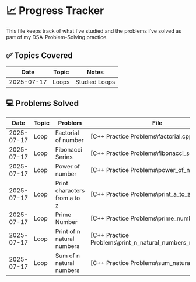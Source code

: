 # 📈 Progress Tracker
This file keeps track of what I’ve studied and the problems I’ve solved as part of my DSA-Problem-Solving practice.

## ✅ Topics Covered

| Date | Topic | Notes |
|------|-------|-------|
| 2025-07-17 | Loops | Studied Loops |


## 💻 Problems Solved

| Date | Topic | Problem | File |
|------|-------|---------|------|
| 2025-07-17 | Loop | Factorial of number | [C++ Practice Problems\factorial.cpp] |
| 2025-07-17 | Loop | Fibonacci Series | [C++ Practice Problems\fibonacci_series.cpp] |
| 2025-07-17 | Loop | Power of number | [C++ Practice Problems\power_of_number.cpp] |
| 2025-07-17 | Loop | Print characters from a to z | [C++ Practice Problems\print_a_to_z.cpp] |
| 2025-07-17 | Loop | Prime Number | [C++ Practice Problems\prime_number.cpp] |
| 2025-07-17 | Loop | Print of n natural numbers | [C++ Practice Problems\print_n_natural_numbers_reverse.cpp] |
| 2025-07-17 | Loop | Sum of n natural numbers | [C++ Practice Problems\sum_natural_num.cpp] |